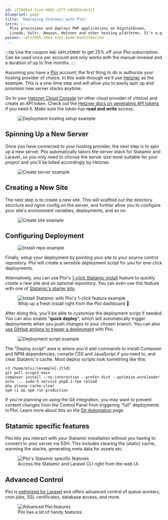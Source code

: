 ```yaml
---
id: cf38dba4-5cce-4b81-a2f5-e82665e4e11f
blueprint: page
title: 'Deploying Statamic with Ploi'
intro: |-
  Ploi provisions and deploys PHP applications on DigitalOcean,
  Linode, Vultr, Amazon, Hetzner and other hosting platforms. It's a piece of 🍰 to deploy a Statamic site with it.
parent: c4f17d05-78bd-41bf-8e06-8dd52f6ec154
---
```


:::tip
Use the coupon `RAD-DEPLOIMENT` to get 25% off your Ploi subscription. Can be used once per account and only works with the manual renewal and a duration of up to five months.
:::

Assuming you have a [Ploi](https://ploi.io) account, the first thing to do is authorize your hosting provider of choice. In this walk-through we'll use [Hetzner](https://www.hetzner.com) as the example. This is a one-time step and will allow you to easily spin up and provision new server stacks anytime.

Go to your [Hetzner Cloud Console](https://console.hetzner.cloud) (or other cloud provider of choice) and create an API token. Check out the [Hetzner docs on generating API tokens](https://docs.hetzner.com/cloud/api/getting-started/generating-api-token/) if you need it. Make sure the token has **read and write** access.

<figure>
    <img src="/img/deployment-ploi-hosting-setup.jpg" alt="Deployment hosting setup example">
</figure>

## Spinning Up a New Server

Once you have connected to your hosting provider, the next step is to spin up a new server. Ploi automatically tailors the server stack for Statamic and Laravel, so you only need to choose the server size most suitable for your project and you'll be billed accordingly by Hetzner.

<figure>
    <img src="/img/deployment-ploi-create-server.jpg" alt="Create server example">
</figure>

## Creating a New Site

The next step is to create a new site. This will scaffold out the directory structure and nginx config on the server, and further allow you to configure your site's environment variables, deployments, and so on.

<figure>
    <img src="/img/deployment-ploi-create-site.jpg" alt="Create site example">
</figure>

## Configuring Deployment

<figure>
    <img src="/img/deployment-ploi-site-setup-example.jpg" alt="Install repo example">
</figure>

Finally, setup your deployment by pointing your site to your source control repository. Ploi will create a sensible deployment script for you for one-click deployments.


Alternatively, you can use Ploi's [1-click Statamic install](https://ploi.io/statamic) feature to quickly create a new site and an optional repository. You can even use this feature with one of [Statamic's starter kits](https://statamic.com/starter-kits).

<figure>
    <img src="/img/deployment-ploi-statamic-preset-example-pixelated.jpg" alt="Install Statamic with Ploi's 1-click feature example">
    <figcaption>Whip up a fresh install right from the Ploi dashboard 🚀</figcaption>
</figure>

After doing this, you'll be able to customize the deployment script if needed. You can also enable "**quick deploy**", which will automatically trigger deployments when you push changes to your chosen branch. You can also [use GitHub actions to trigger a deployment](https://ploi.io/documentation/deployment/how-to-trigger-deployments-via-github-actions) with Ploi.

<figure>
    <img src="/img/deployment-ploi-script-example.jpg" alt="Deployment script example">
</figure>

The "Deploy script" area is where you'd add commands to install Composer and NPM dependencies, compile CSS and JavaScript if you need to, and clear Statamic's cache. Most deploy scripts look something like this:

``` shell
cd /home/ploi/{example}.{tld}
git pull origin main
composer install --no-interaction --prefer-dist --optimize-autoloader
echo ... sudo-S service php8.1-fpm reload
php please cache:clear
npm ci && npm run production
```

If you're planning on using the Git integration, you may want to prevent content changes from the Control Panel from triggering "full" deployments in Ploi. Learn more about this on the [Git Automation](/git-automation#customizing-commits) page.

## Statamic specific features

Ploi lets you interact with your Statamic installation without you having to connect to your server via SSH. This includes clearing the (static) cache, warming the stache, generating meta data for assets etc.

<figure>
    <img src="/img/deployment-ploi-statamic-features.jpg" alt="Ploi's Statamic specific features">
    <figcaption>Access the Statamic and Laravel CLI right from the web UI.</figcaption>
</figure>

## Advanced Control

Ploi is [optimized for Laravel](https://ploi.io/laravel-optimized) and offers advanced control of queue workers, cron jobs, SSL certificates, database access, and more.

<figure>
    <img src="/img/deployment-ploi-advanced.jpg" alt="Advanced Ploi features">
    <figcaption>Ploi has a lot of handy features.</figcaption>
</figure>
